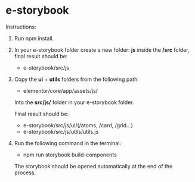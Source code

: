 # e-storybook

Instructions:

1. Run npm install.
2. In your e-storybook folder create a new folder: **js** inside the **/src** folder, final result should be:
    * e-storybook/src/js
    
2. Copy the **ui** + **utils** folders from the following path:
    * elementor/core/app/assets/js/
    
    Into the **src/js/** folder in your e-storybook folder.
    
    Final result should be:
    * e-storybook/src/js/ui/(/atoms, /card, /grid...)
    * e-storybook/src/js/utils/utils.js

3. Run the following command in the terminal:
    * npm run storybook build-components
    
    The storybook should be opened automatically at the end of the process.
   
   
   
   